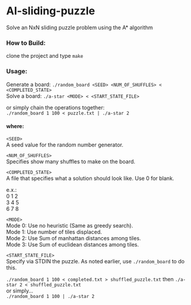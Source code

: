 # AI-sliding-puzzle
Solve an NxN sliding puzzle problem using the A* algorithm

### How to Build:
clone the project and type `make`

### Usage:
Generate a board:  `./random_board <SEED> <NUM_OF_SHUFFLES> < <COMPLETED_STATE>`  
Solve a board:  `./a-star <MODE> < <START_STATE_FILE>`  
  
or simply chain the operations together:  
`./random_board 1 100 < puzzle.txt | ./a-star 2`  

#### where:  
`<SEED>`  
A seed value for the random number generator.  

`<NUM_OF_SHUFFLES>`  
Specifies show many shuffles to make on the board.

`<COMPLETED_STATE>`  
A file that specifies what a solution should look like.  Use 0 for blank.    
  
e.x.:  
0 1 2  
3 4 5  
6 7 8  

`<MODE>`    
Mode 0: Use no heuristic (Same as greedy search).  
Mode 1: Use number of tiles displaced.  
Mode 2: Use Sum of manhattan distances among tiles.  
Mode 3: Use Sum of euclidean distances among tiles.
  
`<START_STATE_FILE>`  
Specify via STDIN the puzzle.  As noted earlier, use `./random_board` to do this.  
  
`./random_board 1 100 < completed.txt > shuffled_puzzle.txt` then `./a-star 2 < shuffled_puzzle.txt`  
or simply...  
`./random_board 1 100 | ./a-star 2`


